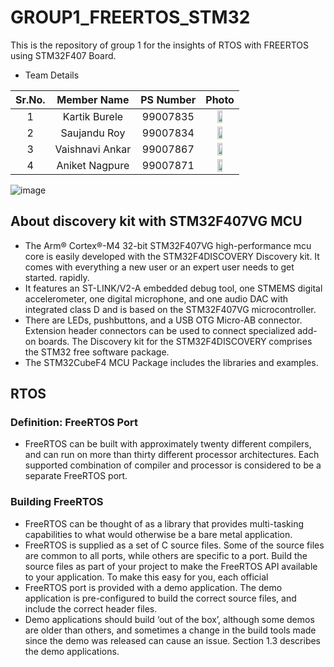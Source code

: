 # GROUP1_FREERTOS_STM32
This is the repository of group 1 for the insights of RTOS with FREERTOS using STM32F407 Board.

* Team Details

| Sr.No. |    Member Name      | PS Number | Photo |
|:------:|:-------------------:|:---------:|:-----:|
|    1   |    Kartik Burele    |  99007835 | <img src= "https://user-images.githubusercontent.com/98891749/159463146-8c404739-b2b2-4ba1-ae54-dd242e9775f0.jpg" width="40%" height="40%">|
|      2 |    Saujandu Roy     |  99007834 | <img src="https://user-images.githubusercontent.com/98866279/159470500-f3bc65ac-dbe3-4c06-9d10-f3c71cd2f19c.jpg" width="40%" height="40%">|
|3 | Vaishnavi Ankar| 99007867 | <img src = "https://user-images.githubusercontent.com/47130828/159879390-6daf9f50-049e-4060-b630-cd20856117ef.jpeg" width="40%" height="40%">    |
|4 | Aniket Nagpure | 99007871 |<img src = "https://user-images.githubusercontent.com/46985114/160232999-d73ce6a1-9ed8-4dac-8acc-d3ebb74128c0.jpg" width="40%" height="40%" >            |
          



![image](https://user-images.githubusercontent.com/93757351/168005423-b8122d0f-9a8b-44af-80fe-296a8958c247.png)

## About discovery kit with STM32F407VG MCU

- The Arm® Cortex®-M4 32-bit STM32F407VG high-performance mcu core is easily developed with the STM32F4DISCOVERY Discovery kit. It comes with everything a new user or an expert user needs to get started. rapidly.
- It features an ST-LINK/V2-A embedded debug tool, one STMEMS digital accelerometer, one digital microphone, and one audio DAC with integrated class D and is based on the STM32F407VG microcontroller.
- There are LEDs, pushbuttons, and a USB OTG Micro-AB connector.
Extension header connectors can be used to connect specialized add-on boards. The Discovery kit for the STM32F4DISCOVERY comprises the STM32 free software package.
- The STM32CubeF4 MCU Package includes the libraries and examples.

## RTOS
### Definition: FreeRTOS Port
- FreeRTOS can be built with approximately twenty different compilers, and can run on more
than thirty different processor architectures. Each supported combination of compiler and
processor is considered to be a separate FreeRTOS port.

### Building FreeRTOS
- FreeRTOS can be thought of as a library that provides multi-tasking capabilities to what would
otherwise be a bare metal application.
- FreeRTOS is supplied as a set of C source files. Some of the source files are common to all
ports, while others are specific to a port. Build the source files as part of your project to make
the FreeRTOS API available to your application. To make this easy for you, each official
- FreeRTOS port is provided with a demo application. The demo application is pre-configured
to build the correct source files, and include the correct header files.
- Demo applications should build ‘out of the box’, although some demos are older than others,
and sometimes a change in the build tools made since the demo was released can cause an
issue. Section 1.3 describes the demo applications.



